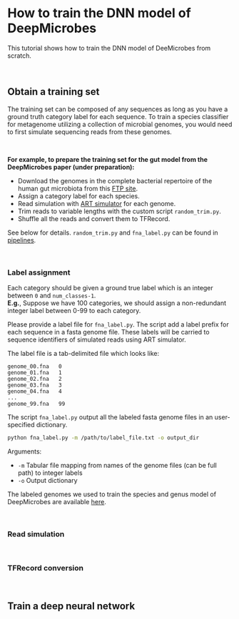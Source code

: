 # How to train the DNN model of DeepMicrobes

This tutorial shows how to train the DNN model of DeeMicrobes from scratch. 

<br>

## Obtain a training set

The training set can be composed of any sequences as long as you have a ground truth category label for each sequence. To train a species classifier for metagenome utilizing a collection of microbial genomes, you would need to first simulate sequencing reads from these genomes. <br>

<br>

<b>For example, to prepare the training set for the gut model from the DeepMicrobes paper (under preparation):</b> 
* Download the genomes in the complete bacterial repertoire of the human gut microbiota from this [FTP site](ftp://ftp.ebi.ac.uk/pub/databases/metagenomics/umgs_analyses). <br>
* Assign a category label for each species. <br>
* Read simulation with [ART simulator](https://academic.oup.com/bioinformatics/article/28/4/593/213322) for each genome. <br>
* Trim reads to variable lengths with the custom script `random_trim.py`. <br>
* Shuffle all the reads and convert them to TFRecord. <br>

See below for details. `random_trim.py` and `fna_label.py` can be found in [pipelines](https://github.com/MicrobeLab/DeepMicrobes/blob/master/pipelines).

<br>

### Label assignment

Each category should be given a ground true label which is an integer between `0` and `num_classes-1`. <br>
<b>E.g.</b>, Suppose we have 100 categories, we should assign a non-redundant integer label between 0-99 to each category. 

Please provide a label file for `fna_label.py`. The script add a label prefix for each sequence in a fasta genome file. These labels will be carried to sequence identifiers of simulated reads using ART simulator. 

The label file is a tab-delimited file which looks like:

```
genome_00.fna	0
genome_01.fna	1
genome_02.fna	2
genome_03.fna	3
genome_04.fna	4
...
genome_99.fna	99
```

The script `fna_label.py` output all the labeled fasta genome files in an user-specified dictionary. 

```sh
python fna_label.py -m /path/to/label_file.txt -o output_dir
```
Arguments:
* `-m` Tabular file mapping from names of the genome files (can be full path) to integer labels <br>
* `-o` Output dictionary

The labeled genomes we used to train the species and genus model of DeepMicrobes are available [here](https://mail2sysueducn-my.sharepoint.com/:f:/g/personal/liangqx7_mail2_sysu_edu_cn/EjQtlY1EmuZOtrUsbPCy4rQBo5rHmprL-WzvHbqzNAWVlA?e=zILdlI).

<br>

### Read simulation


<br>

### TFRecord conversion


<br>

## Train a deep neural network


